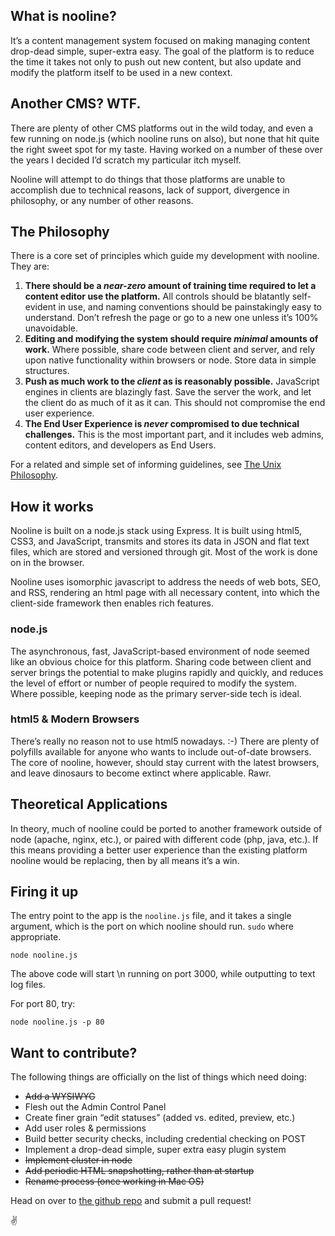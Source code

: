 ## What is nooline?

It’s a content management system focused on making managing content
drop-dead simple, super-extra easy. The goal of the platform is to
reduce the time it takes not only to push out new content, but also
update and modify the platform itself to be used in a new context.

## Another CMS? WTF.

There are plenty of other CMS platforms out in the wild today, and even
a few running on node.js (which nooline runs on also), but none that hit
quite the right sweet spot for my taste. Having worked on a number of
these over the years I decided I’d scratch my particular itch myself.

Nooline will attempt to do things that those platforms are unable to
accomplish due to technical reasons, lack of support, divergence in
philosophy, or any number of other reasons.

## The Philosophy

There is a core set of principles which guide my development with nooline.
They are:

1.  **There should be a *near-zero* amount of training time required to
let a content editor use the platform.** All controls should be
blatantly self-evident in use, and naming conventions should be
painstakingly easy to understand. Don’t refresh the page or go to a
new one unless it’s 100% unavoidable.
2.  **Editing and modifying the system should require *minimal* amounts
of work.** Where possible, share code between client and server, and
rely upon native functionality within browsers or node. Store data
in simple structures.
3.  **Push as much work to the *client* as is reasonably possible.**
JavaScript engines in clients are blazingly fast. Save the server
the work, and let the client do as much of it as it can. This should
not compromise the end user experience.
4.  **The End User Experience is *never* compromised to due technical
challenges.** This is the most important part, and it includes web
admins, content editors, and developers as End Users.

For a related and simple set of informing guidelines, see [The Unix
Philosophy][].

## How it works

Nooline is built on a node.js stack using Express. It is built using html5, CSS3, and JavaScript, transmits and stores its data in JSON and flat text files, which are stored and versioned through git.  Most of the work is done on in the browser.

Nooline uses isomorphic javascript to address the needs of web bots, SEO, and RSS, rendering an html page with all necessary content, into which the client-side framework then enables rich features.

### node.js

The asynchronous, fast, JavaScript-based environment of node seemed like
an obvious choice for this platform. Sharing code between client and
server brings the potential to make plugins rapidly and quickly, and
reduces the level of effort or number of people required to modify the
system. Where possible, keeping node as the primary server-side tech is
ideal.

### html5 & Modern Browsers

There’s really no reason not to use html5 nowadays. :-)  There are plenty of polyfills available for anyone who wants to include
out-of-date browsers. The core of nooline, however, should stay current with
the latest browsers, and leave dinosaurs to become extinct where
applicable.  Rawr.

## Theoretical Applications

In theory, much of nooline could be ported to another framework outside of
node (apache, nginx, etc.), or paired with different code (php, java,
etc.). If this means providing a better user experience than the
existing platform nooline would be replacing, then by all means it’s a win.

## Firing it up

The entry point to the app is the `nooline.js` file, and it takes a single argument, which is the port on which nooline should run.  `sudo` where appropriate.

    node nooline.js

The above code will start \n running on port 3000, while outputting to text log files.

For port 80, try:

    node nooline.js -p 80

## Want to contribute?

The following things are officially on the list of things which need
doing:
-   ~~Add a WYSIWYG~~
-   Flesh out the Admin Control Panel
-   Create finer grain “edit statuses” (added vs. edited, preview, etc.)
-   Add user roles & permissions
-   Build better security checks, including credential checking on POST
-   Implement a drop-dead simple, super extra easy plugin system
-   ~~Implement cluster in node~~
-   ~~Add periodic HTML snapshotting, rather than at startup~~
-   ~~Rename process (once working in Mac OS)~~

Head on over to [the github repo][] and submit a pull request!

✌

[“noosphere”]: http://en.wikipedia.org/wiki/Noosphere
[Eric Raymond’s article]: http://www.catb.org/~esr/writings/homesteading/homesteading/
[The Unix Philosophy]: http://en.wikipedia.org/wiki/Unix_philosophy
[the github repo]: https://github.com/StrictlySkyler/nooline
